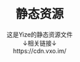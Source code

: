 <div align="center" key="div-1-1-0">
  <h1>静态资源</h1>
  <p>这是Yize的静态资源文件<br>
    ↓相关链接↓<br>
    https://cdn.vxo.im/
  </p>
</div>
